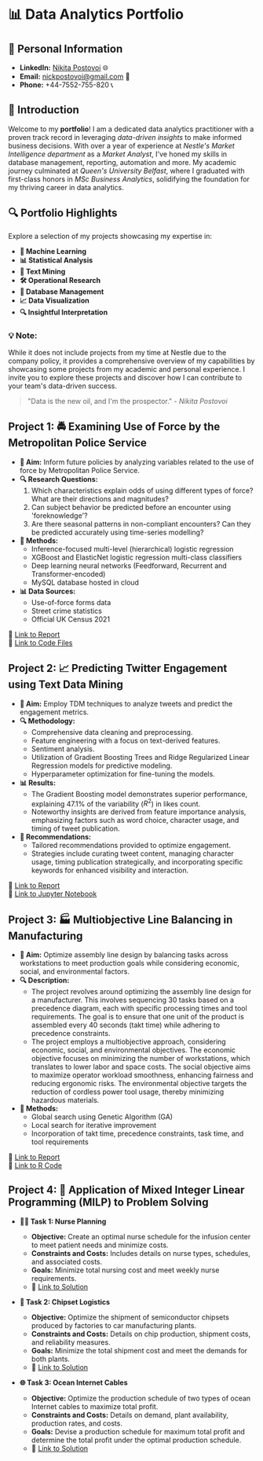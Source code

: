 # 📊 Data Analytics Portfolio

## 💼 Personal Information

- **LinkedIn:** [Nikita Postovoi](https://www.linkedin.com/in/nikita-postovoi-2205b716b/) 🌐
- **Email:** nickpostovoi@gmail.com 📧
- **Phone:** +44-7552-755-820 📞

## 🚀 Introduction

Welcome to my **portfolio**! I am a dedicated data analytics practitioner with a proven track record in leveraging *data-driven insights* to make informed business decisions. With over a year of experience at *Nestle's Market Intelligence department* as a *Market Analyst*, I've honed my skills in database management, reporting, automation and more. My academic journey culminated at *Queen's University Belfast*, where I graduated with first-class honors in *MSc Business Analytics*, solidifying the foundation for my thriving career in data analytics. 

## 🔍 Portfolio Highlights

Explore a selection of my projects showcasing my expertise in:

- **🤖 Machine Learning**
- **📊 Statistical Analysis**
- **📝 Text Mining**
- **🛠️ Operational Research**
- **💾 Database Management**
- **📈 Data Visualization**
- **🔍 Insightful Interpretation**

### 💡 Note:

While it does not include projects from my time at Nestle due to the company policy, it provides a comprehensive overview of my capabilities by showcasing some projects from my academic and personal experience. I invite you to explore these projects and discover how I can contribute to your team's data-driven success.

> "Data is the new oil, and I'm the prospector." - *Nikita Postovoi*

## Project 1: 🚔 Examining Use of Force by the Metropolitan Police Service

- **🎯 Aim:** Inform future policies by analyzing variables related to the use of force by Metropolitan Police Service.
- **🔍 Research Questions:**
  1. Which characteristics explain odds of using different types of force? What are their directions and magnitudes?
  2. Can subject behavior be predicted before an encounter using 'foreknowledge'?
  3. Are there seasonal patterns in non-compliant encounters? Can they be predicted accurately using time-series modelling?
- **🔧 Methods:**
  - Inference-focused multi-level (hierarchical) logistic regression
  - XGBoost and ElasticNet logistic regression multi-class classifiers
  - Deep learning neural networks (Feedforward, Recurrent and Transformer-encoded)
  - MySQL database hosted in cloud
- **📊 Data Sources:**
  - Use-of-force forms data
  - Street crime statistics 
  - Official UK Census 2021
  
🔗 [Link to Report](https://github.com/nickpostovoi/projects/blob/e04b70daaffefcfbbbe23fbb93900fc1a677dc08/Use%20of%20Force%20by%20MPS/Report/uof_report.md) </br>
🔗 [Link to Code Files](https://github.com/nickpostovoi/projects/tree/e04b70daaffefcfbbbe23fbb93900fc1a677dc08/Use%20of%20Force%20by%20MPS/Code) </br>

## Project 2: 📈 Predicting Twitter Engagement using Text Data Mining

- **🎯 Aim:** Employ TDM techniques to analyze tweets and predict the engagement metrics.
- **🔍 Methodology:**
  - Comprehensive data cleaning and preprocessing.
  - Feature engineering with a focus on text-derived features.
  - Sentiment analysis.
  - Utilization of Gradient Boosting Trees and Ridge Regularized Linear Regression models for predictive modeling.
  - Hyperparameter optimization for fine-tuning the models.
- **📊 Results:**
  - The Gradient Boosting model demonstrates superior performance, explaining 47.1% of the variability ($R^2$) in likes count.
  - Noteworthy insights are derived from feature importance analysis, emphasizing factors such as word choice, character usage, and timing of tweet publication.
- **📝 Recommendations:**
  - Tailored recommendations provided to optimize engagement.
  - Strategies include curating tweet content, managing character usage, timing publication strategically, and incorporating specific keywords for enhanced visibility and interaction.

🔗 [Link to Report](https://github.com/nickpostovoi/projects/blob/6c1dea08a790be7bd8712f195d457b1d68e43d07/Text%20Mining%20and%20Twitter/tmt_report.md) </br>
🔗 [Link to Jupyter Notebook](https://github.com/nickpostovoi/projects/blob/6c1dea08a790be7bd8712f195d457b1d68e43d07/Text%20Mining%20and%20Twitter/tmt_code.ipynb) </br>

## Project 3: 🏭 Multiobjective Line Balancing in Manufacturing

- **🎯 Aim:** Optimize assembly line design by balancing tasks across workstations to meet production goals while considering economic, social, and environmental factors.
- **🔍 Description:**
  - The project revolves around optimizing the assembly line design for a manufacturer. This involves sequencing 30 tasks based on a precedence diagram, each with specific processing times and tool requirements. The goal is to ensure that one unit of the product is assembled every 40 seconds (takt time) while adhering to precedence constraints.
  - The project employs a multiobjective approach, considering economic, social, and environmental objectives. The economic objective focuses on minimizing the number of workstations, which translates to lower labor and space costs. The social objective aims to maximize operator workload smoothness, enhancing fairness and reducing ergonomic risks. The environmental objective targets the reduction of cordless power tool usage, thereby minimizing hazardous materials.
- **🔧 Methods:**
  - Global search using Genetic Algorithm (GA)
  - Local search for iterative improvement
  - Incorporation of takt time, precedence constraints, task time, and tool requirements

🔗 [Link to Report](https://github.com/nickpostovoi/projects/blob/311ba6f5080f680485032f341b8d4d78b5b02874/Multi-Objective%20Production-Line%20Balancing/molb_report.md) </br>
🔗 [Link to R Code](https://github.com/nickpostovoi/projects/blob/311ba6f5080f680485032f341b8d4d78b5b02874/Multi-Objective%20Production-Line%20Balancing/molb_code.R) </br>

## Project 4: 🧠 Application of Mixed Integer Linear Programming (MILP) to Problem Solving

- **👩‍⚕️ Task 1: Nurse Planning**
  - **Objective:** Create an optimal nurse schedule for the infusion center to meet patient needs and minimize costs.
  - **Constraints and Costs:** Includes details on nurse types, schedules, and associated costs.
  - **Goals:** Minimize total nursing cost and meet weekly nurse requirements.
  - 🔗 [Link to Solution](https://github.com/nickpostovoi/projects/blob/cb3eb786d218ae6afb7af7a045897621691a5505/Mixed%20Integer%20Linear%20Programming/Nurse%20Planning/np_report.md) </br>
  
- **🚚 Task 2: Chipset Logistics**
  - **Objective:** Optimize the shipment of semiconductor chipsets produced by factories to car manufacturing plants.
  - **Constraints and Costs:** Details on chip production, shipment costs, and reliability measures.
  - **Goals:** Minimize the total shipment cost and meet the demands for both plants.
  - 🔗 [Link to Solution](https://github.com/nickpostovoi/projects/blob/cb3eb786d218ae6afb7af7a045897621691a5505/Mixed%20Integer%20Linear%20Programming/Chipset%20Logistics/cl_report.md) </br>

- **🌐 Task 3: Ocean Internet Cables**
  - **Objective:** Optimize the production schedule of two types of ocean Internet cables to maximize total profit.
  - **Constraints and Costs:** Details on demand, plant availability, production rates, and costs.
  - **Goals:** Devise a production schedule for maximum total profit and determine the total profit under the optimal production schedule.
  - 🔗 [Link to Solution](https://github.com/nickpostovoi/projects/blob/cb3eb786d218ae6afb7af7a045897621691a5505/Mixed%20Integer%20Linear%20Programming/Ocean%20Internet%20Cables/oic_report.md) </br>





  
